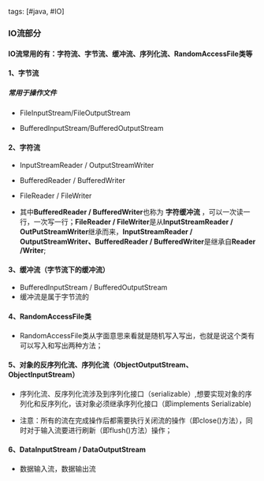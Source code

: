 tags: [#java, #IO]

### IO流部分
#### IO流常用的有：字符流、字节流、缓冲流、序列化流、RandomAccessFile类等

#### 1、字节流

##### 常用于操作文件

- FileInputStream/FileOutputStream

- BufferedInputStream/BufferedOutputStream



#### 2、字符流

- InputStreamReader / OutputStreamWriter

- BufferedReader / BufferedWriter

- FileReader / FileWriter

- 其中**BufferedReader / BufferedWriter**也称为 **字符缓冲流** ，可以一次读一行，一次写一行；**FileReader / FileWriter**是从**InputStreamReader / OutPutStreamWriter**继承而来，**InputStreamReader / OutputStreamWriter、BufferedReader / BufferedWriter**是继承自**Reader /Writer**;



#### 3、缓冲流（字节流下的缓冲流）

- BufferedInputStream / BufferedOutputStream
- 缓冲流是属于字节流的

#### 4、RandomAccessFile类

- RandomAccessFile类从字面意思来看就是随机写入写出，也就是说这个类有可以写入和写出两种方法；



#### 5、对象的反序列化流、序列化流（ObjectOutputStream、ObjectInputStream）

- 序列化流、反序列化流涉及到序列化接口（serializable）,想要实现对象的序列化和反序列化，该对象必须继承序列化接口（即implements Serializable)

- 注意：所有的流在完成操作后都需要执行关闭流的操作（即close()方法），同时对于输入流要进行刷新（即flush()方法）操作；


#### 6、DataInputStream / DataOutputStream

- 数据输入流，数据输出流
